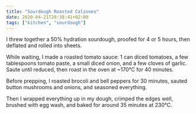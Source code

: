 ```yaml
---
title: "Sourdough Roasted Calzones"
date: 2020-04-21T20:38:41+02:00
tags: ["kitchen", "sourdough"]
---
```


I threw together a 50% hydration sourdough, proofed for 4 or 5 hours, then deflated and rolled into sheets.

While waiting, I made a roasted tomato sauce: 1 can diced tomatoes, a few tablespoons tomato paste, a small diced onion, and a few cloves of garlic. Saute until reduced, then roast in the oven at ~170℃ for 40 minutes.

Before prepping, I roasted brocoli and bell peppers for 30 minutes, sauted button mushrooms and onions, and seasoned everything.

Then I wrapped everything up in my dough, crimped the edges well, brushed with egg wash, and baked for around 35 minutes at 230℃.
